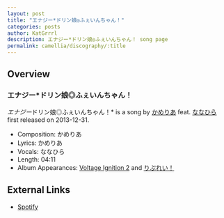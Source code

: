 ```yaml
---
layout: post
title: "エナジー*ドリン娘◎ふぇいんちゃん！"
categories: posts
author: KatGrrrl
description: エナジー*ドリン娘◎ふぇいんちゃん！ song page
permalink: camellia/discography/:title
---
```


## Overview

### エナジー*ドリン娘◎ふぇいんちゃん！

*エナジー*ドリン娘◎ふぇいんちゃん！* is a song by [かめりあ](<{% link postsWiki/_posts/2023-12-10-camellia.md %}>) feat. [ななひら](#) first released on 2013-12-31.

* Composition: かめりあ
* Lyrics: かめりあ
* Vocals: ななひら
* Length: 04:11
* Album Appearances: [Voltage Ignition 2](http://c-h-s.me/motf-0002/) and [りぷれい！](<{% link postsInclude/_posts/camellia/albums/Replay/2023-12-12-Replay.md %}>)

## External Links

* [Spotify](https://open.spotify.com/track/7vq160vaSKcwy1aYp3HIpM?si=c2d0b29000734a14)
